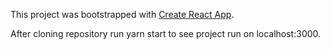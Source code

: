 This project was bootstrapped with [Create React App](https://github.com/facebookincubator/create-react-app).

After cloning repository run yarn start to see project run on localhost:3000.
